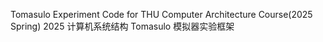 Tomasulo Experiment Code for THU Computer Architecture Course(2025 Spring)
2025 计算机系统结构 Tomasulo 模拟器实验框架
